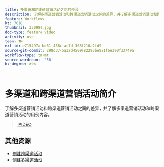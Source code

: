 ```yaml
---
title: 多渠道和跨渠道营销活动之间的差异
description: 了解多渠道营销活动和跨渠道营销活动之间的差异，并了解多渠道营销活动和跨渠道营销活动的用例内容。
feature: Workflows
kt: 7018
thumbnail: 330984.jpg
doc-type: feature video
activity: use
team: TM
exl-id: e715497a-bd61-458c-ac7d-365f210a2fd9
source-git-commit: 298d3745a32d4509a82295be851f6e390f33749a
workflow-type: tm+mt
source-wordcount: '58'
ht-degree: 89%

---
```


# 多渠道和跨渠道营销活动简介

了解多渠道营销活动和跨渠道营销活动之间的差异，并了解多渠道营销活动和跨渠道营销活动的用例内容。

>[!VIDEO](https://video.tv.adobe.com/v/330984?quality=12)

## 其他资源

* [创建跨渠道活动](/help/orchestrating-campaigns/cross-channel-campaigns.md)
* [创建多渠道活动](/help/orchestrating-campaigns/multi-channel-campaigns.md)
